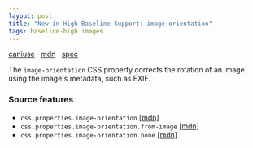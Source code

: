 ```yaml
---
layout: post
title: "New in High Baseline Support: image-orientation"
tags: baseline-high images
---
```


[caniuse](https://caniuse.com/?search=image-orientation) · [mdn](https://developer.mozilla.org/en-US/search?q=image-orientation) · [spec](https://drafts.csswg.org/css-images-3/#the-image-orientation)

The `image-orientation` CSS property corrects the rotation of an image using the image's metadata, such as EXIF.

### Source features

- ``css.properties.image-orientation`` [[mdn]](https://developer.mozilla.org/en-US/search?q=css.properties.image-orientation)
- ``css.properties.image-orientation.from-image`` [[mdn]](https://developer.mozilla.org/en-US/search?q=css.properties.image-orientation.from-image)
- ``css.properties.image-orientation.none`` [[mdn]](https://developer.mozilla.org/en-US/search?q=css.properties.image-orientation.none)
